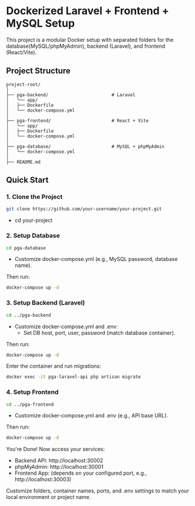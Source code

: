 # Dockerized Laravel + Frontend + MySQL Setup

This project is a modular Docker setup with separated folders for the database(MySQL/phpMyAdmin), backend (Laravel), and frontend (React/Vite).

## Project Structure

```
project-root/
│
├── pga-backend/                        # Laravel
│   └── app/
│   ├── Dockerfile
│   └── docker-compose.yml
│
├── pga-frontend/                       # React + Vite
│   └── app/
│   ├── Dockerfile
│   └── docker-compose.yml
│
├── pga-database/                       # MySQL + phpMyAdmin
│   └── docker-compose.yml
│
├── README.md
```

## Quick Start

### 1. Clone the Project
```bash
git clone https://github.com/your-username/your-project.git
```
- cd your-project

### 2. Setup Database
```bash
cd pga-database
```
- Customize docker-compose.yml (e.g., MySQL password, database name).

Then run:

```bash
docker-compose up -d
```

### 3. Setup Backend (Laravel)

```bash
cd ../pga-backend
```

- Customize docker-compose.yml and .env:
    - Set DB host, port, user, password (match database container).

Then run:

```bash
docker-compose up -d
```

Enter the container and run migrations:

```bash
docker exec -it pga-laravel-api php artisan migrate
```

### 4. Setup Frontend

```bash
cd ../pga-frontend
```

- Customize docker-compose.yml and .env (e.g., API base URL).

Then run:

```bash
docker-compose up -d
```

You're Done!
Now access your services:

- Backend API: http://localhost:30002
- phpMyAdmin: http://localhost:30001
- Frontend App: (depends on your configured port, e.g., http://localhost:30003)

Customize folders, container names, ports, and .env settings to match your local environment or project name.
